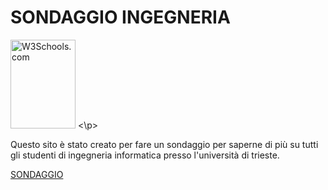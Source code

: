 <html>
<head>


</head>
<body>
<h1>SONDAGGIO INGEGNERIA</h1>
<p>
	<img src="w3schools.jpg" alt="W3Schools.com" width="104" height="142">
<\p>
<p>Questo sito è stato creato per fare un sondaggio per saperne di più su tutti gli studenti di ingegneria informatica presso l'università di trieste.</p>
	
<a href="index.html">SONDAGGIO</a>


</body>
</html>

